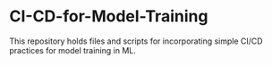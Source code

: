 # CI-CD-for-Model-Training
This repository holds files and scripts for incorporating simple CI/CD practices for model training in ML.
